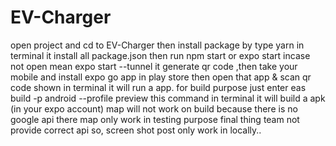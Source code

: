 # EV-Charger
open project and cd to EV-Charger
then install package by type yarn in terminal it install all package.json
then run npm start or expo start incase not open mean expo start --tunnel
it generate qr code ,then take your mobile and install expo go app in play store then open that app & scan qr code shown in terminal it will run a app.
for build purpose just enter eas build -p android --profile preview this command in terminal it will build a apk (in your expo account)
map will not work on build because there is no google api there map only work in testing purpose
final thing team not provide correct api so, screen shot post only work in locally..
